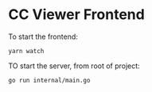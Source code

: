 # CC Viewer Frontend

To start the frontend:

```
yarn watch
```

TO start the server, from root of project:

```
go run internal/main.go
```
